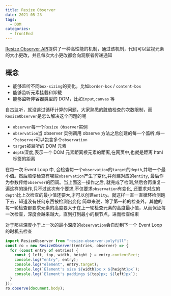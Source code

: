 ```yaml
---
title: Resize Observer
date: 2021-05-23
tags:
  - DOM
categories:
  - frontEnd
---
```


[Resize Observer API](https://developer.mozilla.org/zh-CN/docs/Web/API/Resize_Observer_API)提供了一种高性能的机制，通过该机制，代码可以监视元素的大小更改，并且每次大小更改都会向观察者传递通知

## 概念

- 能够监听不同`box-sizing`的变化，比如`border-box` / `content-box`
- 能够监听元素挂载和卸载
- 能够监听非容器类型的 DOM，比如`input`,`canvas` 等

自古监听，就没逃过循环计算的问题，大家熟悉的脏值检查的次数限制，而`ResizeObserver`是怎么解决这个问题的呢

- `observer`每一个`Resize Observer`实例
- `observation`当 observer 实例调用 observe 方法之后创建的每一个监听,每一个`observer`可以包含多个`observation`
- `target`被监听的 DOM 元素
- `depth`深度,表示一个 DOM 元素距离根元素的距离,在网页中,也就是距离 html 标签的距离

在每一次 Event Loop 中, 会检查每一个`observation`的`target`的`depth`,并取一个最小值。然后顺便检查有哪些`observation`产生了变化,并创建对应的`entity`, 最后作为参数传给`observer`的回调。当上面这一操作之后, 就完成了检测,然后会再重复一遍这样的操作,只不过这次有个要求,不仅要求`observation`有变化, 还要求对应的`depth`比上次检查的最小值还要大,才可以创建`entity`。就这样一直一直循环检测跑下去，知道没有任何东西被检测出变化
简单来说，除了第一轮的检查外，其他的每一轮检查都要求元素的高度要大于在上一轮检查元素的高度最小值，从而保证每一次检查，深度会越来越大，直到打到最小的根节点，进而检查结束

对于那些深度小于上一次的最小深度的`observation`会自动到下一个 Event Loop 的时机去检查

```js
import ResizeObserver from "resize-observer-polyfill";
const ro = new ResizeObserver((entries, observer) => {
  for (const entry of entries) {
    const { left, top, width, height } = entry.contentRect;
    console.log("entry", entry);
    console.log("element", entry.target);
    console.log(`Element's size ${width}px x ${height}px`);
    console.log(`Element's paddings ${top}px; ${left}px`);
  }
});
ro.observe(document.body);
```
